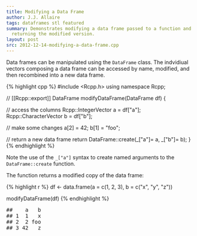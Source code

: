 ```yaml
---
title: Modifying a Data Frame
author: J.J. Allaire
tags: dataframes stl featured
summary: Demonstrates modifying a data frame passed to a function and 
  returning the modified version.
layout: post
src: 2012-12-14-modifying-a-data-frame.cpp
---
```

Data frames can be manipulated using the `DataFrame` class. The
indvidiual vectors composing a data frame can be accessed by name, 
modified, and then recombined into a new data frame.

{% highlight cpp %}
#include <Rcpp.h>
using namespace Rcpp;

// [[Rcpp::export]]
DataFrame modifyDataFrame(DataFrame df) {

  // access the columns
  Rcpp::IntegerVector a = df["a"];
  Rcpp::CharacterVector b = df["b"];
  
  // make some changes
  a[2] = 42;
  b[1] = "foo";       

  // return a new data frame
  return DataFrame::create(_["a"]= a, _["b"]= b);
}
{% endhighlight %}


Note the use of the `_["a"]` syntax to create named arguments to the 
`DataFrame::create` function.

The function returns a modified copy of the data frame:

{% highlight r %}
df <- data.frame(a = c(1, 2, 3), b = c("x", "y", "z"))

modifyDataFrame(df)
{% endhighlight %}



<pre class="output">
##    a   b
## 1  1   x
## 2  2 foo
## 3 42   z
</pre>

